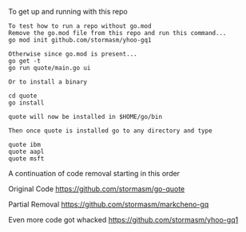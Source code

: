 
To get up and running with this repo   

```
To test how to run a repo without go.mod
Remove the go.mod file from this repo and run this command...
go mod init github.com/stormasm/yhoo-gq1

Otherwise since go.mod is present...
go get -t
go run quote/main.go ui

Or to install a binary

cd quote
go install

quote will now be installed in $HOME/go/bin

Then once quote is installed go to any directory and type

quote ibm
quote aapl
quote msft
```

A continuation of code removal starting in this order

Original Code
https://github.com/stormasm/go-quote

Partial Removal
https://github.com/stormasm/markcheno-gq

Even more code got whacked
https://github.com/stormasm/yhoo-gq1
